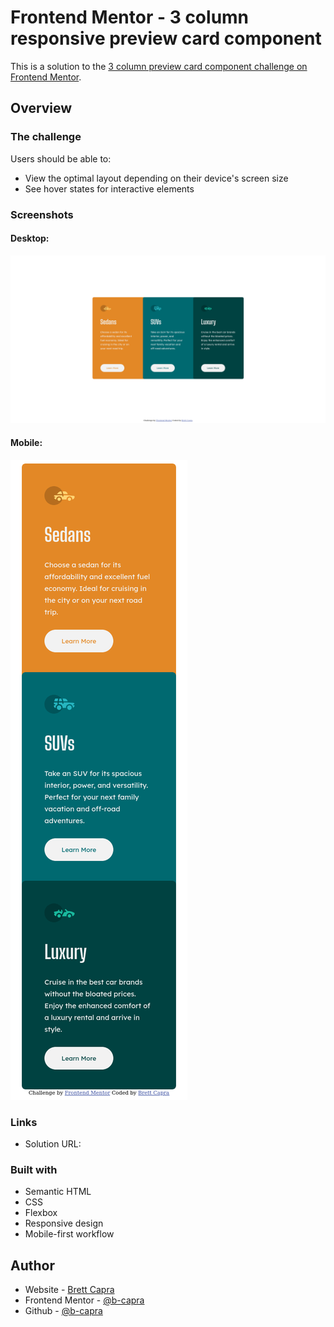 # Frontend Mentor - 3 column responsive preview card component

This is a solution to the [3 column preview card component challenge on Frontend Mentor](https://www.frontendmentor.io/challenges/3column-preview-card-component-pH92eAR2-).

## Overview

### The challenge

Users should be able to:

- View the optimal layout depending on their device's screen size
- See hover states for interactive elements

### Screenshots

#### Desktop:
![](./ss/desktop-ss.png)

#### Mobile:
![](./ss/mobile-ss.png)

### Links

- Solution URL:

### Built with

- Semantic HTML
- CSS 
- Flexbox
- Responsive design
- Mobile-first workflow

## Author

- Website - [Brett Capra](https://www.bcapra.com)
- Frontend Mentor - [@b-capra](https://www.frontendmentor.io/profile/b-capra)
- Github - [@b-capra](https://www.github.com/b-capra)